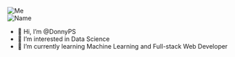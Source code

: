 ![Me](http://labdonny.id/img/me.png)<br>
![Name](http://labdonny.id/img/me.gif)
- 👋 Hi, I’m @DonnyPS
- 👀 I’m interested in Data Science
- 🌱 I’m currently learning  Machine Learning and Full-stack Web Developer
